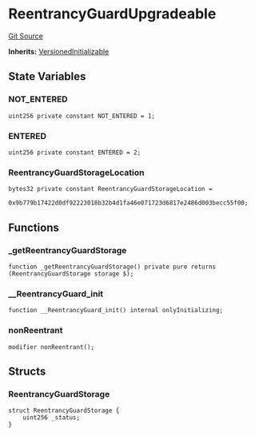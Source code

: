 # ReentrancyGuardUpgradeable
[Git Source](https://github.com/isle-labs/isle-contract/blob/main/contracts/libraries/ReentrancyGuard.sol)

**Inherits:**
[VersionedInitializable](/docs/contracts/libraries/upgradability/VersionedInitializable.md)


## State Variables
### NOT_ENTERED

```solidity
uint256 private constant NOT_ENTERED = 1;
```


### ENTERED

```solidity
uint256 private constant ENTERED = 2;
```


### ReentrancyGuardStorageLocation

```solidity
bytes32 private constant ReentrancyGuardStorageLocation =
    0x9b779b17422d0df92223018b32b4d1fa46e071723d6817e2486d003becc55f00;
```


## Functions
### _getReentrancyGuardStorage


```solidity
function _getReentrancyGuardStorage() private pure returns (ReentrancyGuardStorage storage $);
```

### __ReentrancyGuard_init


```solidity
function __ReentrancyGuard_init() internal onlyInitializing;
```

### nonReentrant


```solidity
modifier nonReentrant();
```

## Structs
### ReentrancyGuardStorage

```solidity
struct ReentrancyGuardStorage {
    uint256 _status;
}
```

